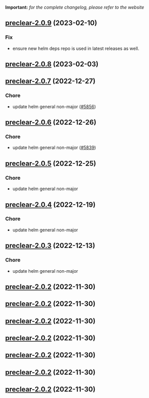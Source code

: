 **Important:**
*for the complete changelog, please refer to the website*




## [preclear-2.0.9](https://github.com/succelle/charts/compare/preclear-2.0.8...preclear-2.0.9) (2023-02-10)

### Fix

- ensure new helm deps repo is used in latest releases as well.
  
  


## [preclear-2.0.8](https://github.com/succelle/charts/compare/preclear-2.0.7...preclear-2.0.8) (2023-02-03)




## [preclear-2.0.7](https://github.com/succelle/charts/compare/preclear-2.0.6...preclear-2.0.7) (2022-12-27)

### Chore

- update helm general non-major ([#5856](https://github.com/succelle/charts/issues/5856))
  
  


## [preclear-2.0.6](https://github.com/succelle/charts/compare/preclear-2.0.5...preclear-2.0.6) (2022-12-26)

### Chore

- update helm general non-major ([#5839](https://github.com/succelle/charts/issues/5839))
  
  


## [preclear-2.0.5](https://github.com/succelle/charts/compare/preclear-2.0.4...preclear-2.0.5) (2022-12-25)

### Chore

- update helm general non-major
  
  


## [preclear-2.0.4](https://github.com/succelle/charts/compare/preclear-2.0.3...preclear-2.0.4) (2022-12-19)

### Chore

- update helm general non-major
  
  


## [preclear-2.0.3](https://github.com/succelle/charts/compare/preclear-2.0.2...preclear-2.0.3) (2022-12-13)

### Chore

- update helm general non-major
  
  


## [preclear-2.0.2](https://github.com/succelle/charts/compare/preclear-2.0.1...preclear-2.0.2) (2022-11-30)




## [preclear-2.0.2](https://github.com/succelle/charts/compare/preclear-2.0.1...preclear-2.0.2) (2022-11-30)




## [preclear-2.0.2](https://github.com/succelle/charts/compare/preclear-2.0.1...preclear-2.0.2) (2022-11-30)




## [preclear-2.0.2](https://github.com/succelle/charts/compare/preclear-2.0.1...preclear-2.0.2) (2022-11-30)




## [preclear-2.0.2](https://github.com/succelle/charts/compare/preclear-2.0.1...preclear-2.0.2) (2022-11-30)




## [preclear-2.0.2](https://github.com/succelle/charts/compare/preclear-2.0.1...preclear-2.0.2) (2022-11-30)




## [preclear-2.0.2](https://github.com/succelle/charts/compare/preclear-2.0.1...preclear-2.0.2) (2022-11-30)



